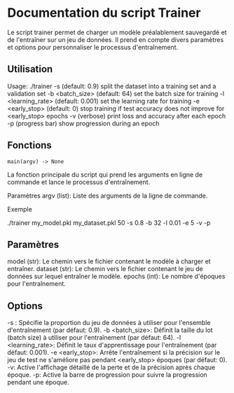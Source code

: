 # Documentation du script Trainer
Le script trainer permet de charger un modèle préalablement sauvegardé et de l'entraîner sur un jeu de données. Il prend en compte divers paramètres et options pour personnaliser le processus d'entraînement.

## Utilisation

Usage: ./trainer <model> <dataset> <epochs>
    -s <split> (default: 0.9)
        split the dataset into a training set and a validation set
    -b <batch_size> (default: 64)
        set the batch size for training
    -l <learning_rate> (default: 0.001)
        set the learning rate for training
    -e <early_stop> (default: 0)
        stop training if test accuracy does not improve for <early_stop> epochs
    -v (verbose)
        print loss and accuracy after each epoch
    -p (progress bar)
        show progression during an epoch

## Fonctions

`main(argv) -> None`

La fonction principale du script qui prend les arguments en ligne de commande et lance le processus d'entraînement.

Paramètres
argv (list): Liste des arguments de la ligne de commande.

Exemple

./trainer my_model.pkl my_dataset.pkl 50 -s 0.8 -b 32 -l 0.01 -e 5 -v -p

## Paramètres

model (str): Le chemin vers le fichier contenant le modèle à charger et entraîner.
dataset (str): Le chemin vers le fichier contenant le jeu de données sur lequel entraîner le modèle.
epochs (int): Le nombre d'époques pour l'entraînement.

## Options

-s <split>: Spécifie la proportion du jeu de données à utiliser pour l'ensemble d'entraînement (par défaut: 0.9).
-b <batch_size>: Définit la taille du lot (batch size) à utiliser pour l'entraînement (par défaut: 64).
-l <learning_rate>: Définit le taux d'apprentissage pour l'entraînement (par défaut: 0.001).
-e <early_stop>: Arrête l'entraînement si la précision sur le jeu de test ne s'améliore pas pendant <early_stop> époques (par défaut: 0).
-v: Active l'affichage détaillé de la perte et de la précision après chaque époque.
-p: Active la barre de progression pour suivre la progression pendant une époque.

